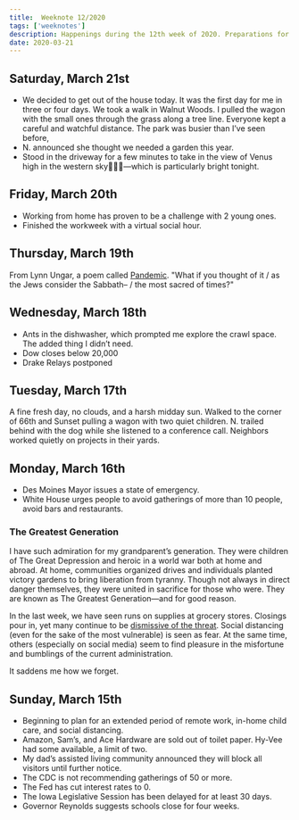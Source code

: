 ```yaml
---
title:  Weeknote 12/2020
tags: ['weeknotes']
description: Happenings during the 12th week of 2020. Preparations for coronavirus, updates, and other thoughts. 
date: 2020-03-21
---
```

## Saturday, March 21st
* We decided to get out of the house today. It was the first day for me in three or four days. We took a walk in Walnut Woods. I pulled the wagon with the small ones through the grass along a tree line. Everyone kept a careful and watchful distance.  The park was busier than I’ve seen before,
* N. announced she thought we needed a garden this year. 
* Stood in the driveway for a few minutes to take in the view of Venus high in the western sky—which is particularly bright tonight.

## Friday, March 20th
* Working from home has proven to be a challenge with 2 young ones. 
* Finished the workweek with a virtual social hour. 

## Thursday, March 19th
From Lynn Ungar, a poem called [Pandemic](http://www.lynnungar.com/poems/pandemic/). "What if you thought of it / as the Jews consider the Sabbath– / the most sacred of times?" 

## Wednesday, March 18th
* Ants in the dishwasher, which prompted me explore the crawl space. The added thing I didn’t need. 
* Dow closes below 20,000
* Drake Relays postponed 

## Tuesday, March 17th
A fine fresh day, no clouds, and a harsh midday sun. Walked to the corner of 66th and Sunset pulling a wagon with two quiet children. N. trailed behind with the dog while she listened to a conference call. Neighbors worked quietly on projects in their yards. 

## Monday, March 16th
* Des Moines Mayor issues a state of emergency. 
* White House urges people to avoid gatherings of more than 10 people, avoid bars and restaurants.

### The Greatest Generation
I have such admiration for my grandparent’s generation. They were children of The Great Depression and heroic in a world war both at home and abroad. At home, communities organized drives and individuals planted victory gardens to bring liberation from tyranny. Though not always in direct danger themselves, they were united in sacrifice for those who were. They are known as The Greatest Generation—and for good reason. 

In the last week, we have seen runs on supplies at grocery stores. Closings pour in, yet many continue to be [dismissive of the threat](https://www.youtube.com/watch?v=ifKbwDf51bA). Social distancing (even for the sake of the most vulnerable) is seen as fear. At the same time, others (especially on social media) seem to find pleasure in the misfortune and bumblings of the current administration. 

It saddens me how we forget. 

## Sunday, March 15th
* Beginning to plan for an extended period of remote work, in-home child care, and social distancing. 
* Amazon, Sam’s, and Ace Hardware are sold out of toilet paper. Hy-Vee had some available, a limit of two.
* My dad’s assisted living community announced they will block all visitors until further notice. 
* The CDC is not recommending gatherings of 50 or more.  
* The Fed has cut interest rates to 0. 
* The Iowa Legislative Session has been delayed for at least 30 days. 
* Governor Reynolds suggests schools close for four weeks.
